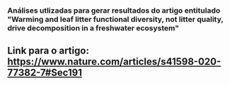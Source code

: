 ### Análises utlizadas para gerar resultados do artigo entitulado "Warming and leaf litter functional diversity, not litter quality, drive decomposition in a freshwater ecosystem"
## Link para o artigo: https://www.nature.com/articles/s41598-020-77382-7#Sec191

